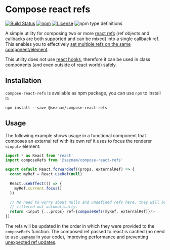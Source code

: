 # Compose react refs

[![Build Status](https://travis-ci.org/seznam/compose-react-refs.svg?branch=master)](https://travis-ci.org/seznam/compose-react-refs)
[![npm](https://img.shields.io/npm/v/@seznam/compose-react-refs.svg)](https://www.npmjs.com/package/@seznam/compose-react-refs)
[![License](https://img.shields.io/npm/l/@seznam/compose-react-refs.svg)](LICENSE)
![npm type definitions](https://img.shields.io/npm/types/@seznam/compose-react-refs.svg)

A simple utility for composing two or more
[react refs](https://reactjs.org/docs/refs-and-the-dom.html) (ref objects and
callbacks are both supported and can be mixed) into a single callback ref. This
enables you to effectively
[set multiple refs on the same component/element](https://github.com/facebook/react/issues/13029).

This utility does not use
[react hooks](https://reactjs.org/docs/hooks-intro.html), therefore it can be
used in class components (and even outside of react world) safely.

## Installation

`compose-react-refs` is available as npm package, you can use `npm` to install
it:

```
npm install --save @seznam/compose-react-refs
```

## Usage

The following example shows usage in a functional component that composes an
external ref with its own ref it uses to focus the renderer `<input>` element:

```typescript jsx
import * as React from 'react'
import composeRefs from '@seznam/compose-react-refs'

export default React.forwardRef((props, externalRef) => {
  const myRef = React.useRef(null)
  
  React.useEffect(() => {
    myRef.current.focus()
  })

  // No need to worry about nulls and undefined refs here, they will be
  // filtered out automatically.
  return <input {...props} ref={composeRefs(myRef, externalRef)}/>
})
```

The refs will be updated in the order in which they were provided to the
`composeRefs` function. The composed ref passed to react is cached (no need to
use [`useMemo`](https://reactjs.org/docs/hooks-reference.html#usememo) in your
code), improving performance and preventing
[unexpected ref updates](https://reactjs.org/docs/refs-and-the-dom.html#caveats-with-callback-refs).
